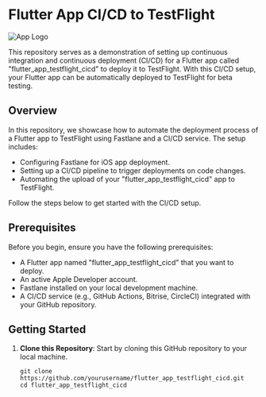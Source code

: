 # Flutter App CI/CD to TestFlight

![App Logo](app_logo.png)

This repository serves as a demonstration of setting up continuous integration and continuous deployment (CI/CD) for a Flutter app called "flutter_app_testflight_cicd" to deploy it to TestFlight. With this CI/CD setup, your Flutter app can be automatically deployed to TestFlight for beta testing.

## Overview

In this repository, we showcase how to automate the deployment process of a Flutter app to TestFlight using Fastlane and a CI/CD service. The setup includes:

- Configuring Fastlane for iOS app deployment.
- Setting up a CI/CD pipeline to trigger deployments on code changes.
- Automating the upload of your "flutter_app_testflight_cicd" app to TestFlight.

Follow the steps below to get started with the CI/CD setup.

## Prerequisites

Before you begin, ensure you have the following prerequisites:

- A Flutter app named "flutter_app_testflight_cicd" that you want to deploy.
- An active Apple Developer account.
- Fastlane installed on your local development machine.
- A CI/CD service (e.g., GitHub Actions, Bitrise, CircleCI) integrated with your GitHub repository.

## Getting Started

1. **Clone this Repository**: Start by cloning this GitHub repository to your local machine.

   ```shell
   git clone https://github.com/yourusername/flutter_app_testflight_cicd.git
   cd flutter_app_testflight_cicd

